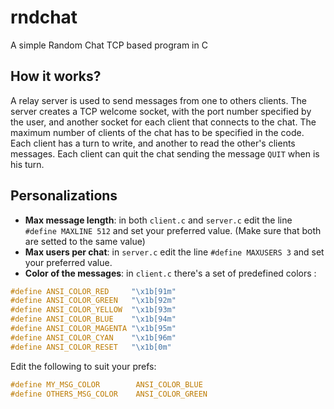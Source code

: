 # rndchat
A simple Random Chat TCP based program in C

## How it works?
A relay server is used to send messages from one to others clients. The server creates a TCP welcome socket, with the port number specified by the user, and another socket for each client that connects to the chat.
The maximum number of clients of the chat has to be specified in the code.
Each client has a turn to write, and another to read the other's clients messages. Each client can quit the chat sending the message `QUIT` when is his turn.

## Personalizations
* **Max message length**: in both `client.c` and `server.c` edit the line `#define MAXLINE 512` and set your preferred value. (Make sure that both are setted to the same value)
* **Max users per chat**: in `server.c` edit the line `#define MAXUSERS 3` and set your preferred value.
* **Color of the messages**: in `client.c` there's a set of predefined colors :
```c
#define ANSI_COLOR_RED     "\x1b[91m"
#define ANSI_COLOR_GREEN   "\x1b[92m"
#define ANSI_COLOR_YELLOW  "\x1b[93m"
#define ANSI_COLOR_BLUE    "\x1b[94m"
#define ANSI_COLOR_MAGENTA "\x1b[95m"
#define ANSI_COLOR_CYAN    "\x1b[96m"
#define ANSI_COLOR_RESET   "\x1b[0m"
```
Edit the following to suit your prefs:
```c
#define MY_MSG_COLOR 		ANSI_COLOR_BLUE
#define OTHERS_MSG_COLOR	ANSI_COLOR_GREEN
```

